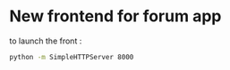 # New frontend for forum app


to launch the front  : 

```bash 
python -m SimpleHTTPServer 8000
```